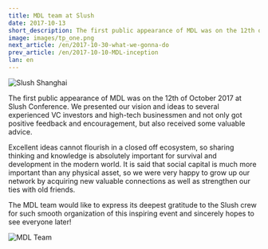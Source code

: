 ```yaml
---
title: MDL team at Slush
date: 2017-10-13
short_description: The first public appearance of MDL was on the 12th of October 2017 at Slush Conference
image: images/tp_one.png
next_article: /en/2017-10-30-what-we-gonna-do
prev_article: /en/2017-10-10-MDL-inception
lan: en
---
```


![Slush Shanghai](https://ipfs.io/ipfs/QmcN4PPiFfizycvjp5xteL2RPjresxXCau51USXifKLcdP)

The first public appearance of MDL was on the 12th of October 2017 at Slush Conference. We presented our vision and ideas to several experienced VC investors and high-tech businessmen and not only got positive feedback and encouragement, but also received some valuable advice.

Excellent ideas cannot flourish in a closed off ecosystem, so sharing thinking and knowledge is absolutely important for survival and development in the modern world. It is said that social capital is much more important than any physical asset, so we were very happy to grow up our network by acquiring new valuable connections as well as strengthen our ties with old friends.

The MDL team would like to express its deepest gratitude to the Slush crew for such smooth organization of this inspiring event and sincerely hopes to see everyone later!


![MDL Team](https://ipfs.io/ipfs/QmWuLRdCaiGCN2ko5fAFjHk8uwnvFMFH2j5HCPojPu7GKQ)
